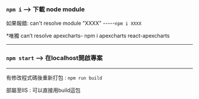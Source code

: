 

### `npm i` --> 下載 node module

如果報錯: can't resolve module "XXXX" -----`npm i XXXX`

*唯獨 can’t resolve apexcharts- npm i apexcharts react-apexcharts


------------------------------------------------------------------------------

### `npm start` --> 在localhost開啟專案

------------------------------------------------------------------------------

有修改程式碼後重新打包 : `npm run build`

部屬至IIS : 可以直接用build這包